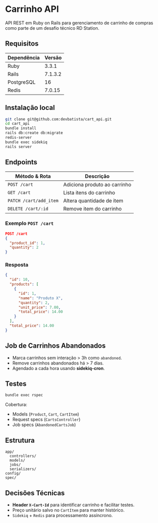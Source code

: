 # Carrinho API

API REST em Ruby on Rails para gerenciamento de carrinho de compras como parte de um desafio técnico RD Station.

## Requisitos

| Dependência | Versão |
|-------------|--------|
| Ruby        | 3.3.1 |
| Rails       | 7.1.3.2 |
| PostgreSQL  | 16 |
| Redis       | 7.0.15 |

## Instalação local

```bash
git clone git@github.com:devbatista/cart_api.git
cd cart_api
bundle install
rails db:create db:migrate
redis-server
bundle exec sidekiq
rails server
```

## Endpoints

| Método & Rota          | Descrição                              |
|------------------------|----------------------------------------|
| `POST /cart`           | Adiciona produto ao carrinho           |
| `GET /cart`            | Lista itens do carrinho                |
| `PATCH /cart/add_item` | Altera quantidade de item              |
| `DELETE /cart/:id`     | Remove item do carrinho                |

### Exemplo `POST /cart`

```json
POST /cart
{
  "product_id": 1,
  "quantity": 2
}
```

### Resposta

```json
{
  "id": 10,
  "products": [
    {
      "id": 1,
      "name": "Produto X",
      "quantity": 2,
      "unit_price": 7.00,
      "total_price": 14.00
    }
  ],
  "total_price": 14.00
}
```

## Job de Carrinhos Abandonados

- Marca carrinhos sem interação > 3h como `abandoned`.
- Remove carrinhos abandonados há > 7 dias.
- Agendado a cada hora usando **sidekiq-cron**.

## Testes

```bash
bundle exec rspec
```

Cobertura:

- Models (`Product`, `Cart`, `CartItem`)
- Request specs (`CartsController`)
- Job specs (`AbandonedCartsJob`)

## Estrutura

```
app/
  controllers/
  models/
  jobs/
  serializers/
config/
spec/
```

## Decisões Técnicas

- **Header `X-Cart-Id`** para identificar carrinho e facilitar testes.
- Preço unitário salvo no `CartItem` para manter histórico.
- `Sidekiq` + `Redis` para processamento assíncrono.
